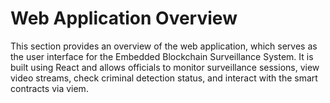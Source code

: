 # Web Application Overview

This section provides an overview of the web application, which serves as the user interface for the Embedded Blockchain Surveillance System. It is built using React and allows officials to monitor surveillance sessions, view video streams, check criminal detection status, and interact with the smart contracts via viem.